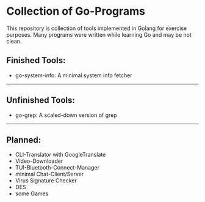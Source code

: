 # Collection of Go-Programs
This repository is collection of tools implemented in Golang for exercise purposes. 
Many programs were written while learning Go and may be not clean. 

## Finished Tools:
- go-system-info: A minimal system info fetcher

---
## Unfinished Tools:
- go-grep: A scaled-down version of grep

---
## Planned:
- CLI-Translator with GoogleTranslate
- Video-Downloader
- TUI-Bluetooth-Connect-Manager
- minimal Chat-Client/Server
- Virus Signature Checker
- DES
- some Games

